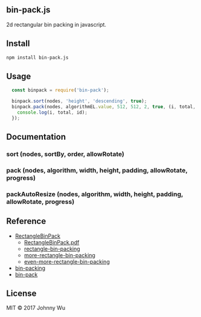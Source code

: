 ## bin-pack.js

2d rectangular bin packing in javascript.

## Install

```bash
npm install bin-pack.js
```

## Usage

```javascript
  const binpack = require('bin-pack');

  binpack.sort(nodes, 'height', 'descending', true);
  binpack.pack(nodes, algorithmEL.value, 512, 512, 2, true, (i, total, id) => {
    console.log(i, total, id);
  });
```

## Documentation

### sort (nodes, sortBy, order, allowRotate)

### pack (nodes, algorithm, width, height, padding, allowRotate, progress)

### packAutoResize (nodes, algorithm, width, height, padding, allowRotate, progress)

## Reference

  - [RectangleBinPack](https://github.com/juj/RectangleBinPack)
    - [RectangleBinPack.pdf](http://clb.demon.fi/files/RectangleBinPack.pdf)
    - [rectangle-bin-packing](http://clb.demon.fi/projects/rectangle-bin-packing)
    - [more-rectangle-bin-packing](http://clb.demon.fi/projects/more-rectangle-bin-packing)
    - [even-more-rectangle-bin-packing](http://clb.demon.fi/projects/even-more-rectangle-bin-packing)
  - [bin-packing](https://github.com/jakesgordon/bin-packing)
  - [bin-pack](https://github.com/armollica/bin-pack)

## License

MIT © 2017 Johnny Wu